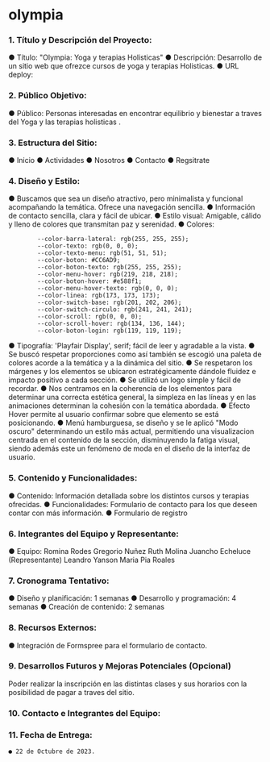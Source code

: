 # olympia

### 1. Título y Descripción del Proyecto:

● Título: "Olympia: Yoga y terapias Holisticas"
● Descripción: Desarrollo de un sitio web que ofrezce cursos de yoga y terapias Holisticas.
● URL deploy:

### 2. Público Objetivo:

● Público: Personas interesadas en encontrar equilibrio y bienestar a traves del Yoga y las terapias holisticas .

### 3. Estructura del Sitio:

● Inicio
● Actividades
● Nosotros
● Contacto
● Regsitrate


### 4. Diseño y Estilo:

● Buscamos que sea un diseño atractivo, pero minimalista y funcional acompañando la temática. Ofrece una navegación sencilla.
● Información de contacto sencilla, clara y fácil de ubicar.
● Estilo visual: Amigable, cálido y lleno de colores que transmitan paz y serenidad.
● Colores:

            --color-barra-lateral: rgb(255, 255, 255);
            --color-texto: rgb(0, 0, 0);
            --color-texto-menu: rgb(51, 51, 51);
            --color-boton: #CC6AD9;
            --color-boton-texto: rgb(255, 255, 255);
            --color-menu-hover: rgb(219, 218, 218);
            --color-boton-hover: #e588f1;
            --color-menu-hover-texto: rgb(0, 0, 0);
            --color-linea: rgb(173, 173, 173);
            --color-switch-base: rgb(201, 202, 206);
            --color-switch-circulo: rgb(241, 241, 241);
            --color-scroll: rgb(0, 0, 0);
            --color-scroll-hover: rgb(134, 136, 144);
            --color-boton-login: rgb(119, 119, 119);

● Tipografía: 'Playfair Display', serif; fácil de leer y agradable a la vista. 
● Se buscó respetar proporciones como así también se escogió una paleta de colores acorde a la temática y a la dinámica del sitio. 
● Se respetaron los márgenes y los elementos se ubicaron estratégicamente dándole fluidez e impacto positivo a cada sección. 
● Se utilizó un logo simple y fácil de recordar. 
● Nos centramos en la coherencia de los elementos para determinar una correcta estética general, la simpleza en las líneas y en las animaciones determinan la cohesión con la temática abordada. 
● Efecto Hover permite al usuario confirmar sobre que elemento se está posicionando. 
● Menú hamburguesa, se diseño y se le aplicó "Modo oscuro" determinando un estilo más actual, permitiendo una visualizacion centrada en el contenido de la sección, disminuyendo la fatiga visual, siendo además este un fenómeno de moda en el diseño de la interfaz de usuario.  

### 5. Contenido y Funcionalidades:

● Contenido: Información detallada sobre los distintos cursos y terapias ofrecidas.
● Funcionalidades: Formulario de contacto para los que deseen contar con más información.
● Formulario de registro 

### 6. Integrantes del Equipo y Representante:

● Equipo:
Romina Rodes
Gregorio Nuñez
Ruth Molina
Juancho Echeluce (Representante)
Leandro Yanson
Maria Pia Roales

### 7. Cronograma Tentativo:

● Diseño y planificación: 1 semanas
● Desarrollo y programación: 4 semanas
● Creación de contenido: 2 semanas

### 8. Recursos Externos:

● Integración de Formspree para el formulario de contacto.

### 9. Desarrollos Futuros y Mejoras Potenciales (Opcional)

Poder realizar la inscripción en las distintas clases y sus horarios con la posibilidad de pagar a traves del sitio. 

### 10. Contacto e Integrantes del Equipo:

### 11. Fecha de Entrega:

    ● 22 de Octubre de 2023.

